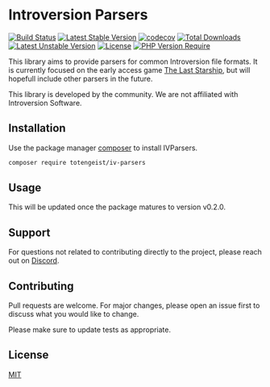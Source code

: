 # Introversion Parsers
[![Build Status](https://github.com/Totengeist/IVParsers/actions/workflows/tests.yml/badge.svg)](https://github.com/Totengeist/IVParsers/actions/workflows/tests.yml) [![Latest Stable Version](http://poser.pugx.org/totengeist/iv-parsers/v)](https://packagist.org/packages/totengeist/iv-parsers) [![codecov](https://codecov.io/gh/Totengeist/IVParsers/branch/main/graph/badge.svg?token=LBY3KQNRTG)](https://codecov.io/gh/Totengeist/IVParsers) [![Total Downloads](http://poser.pugx.org/totengeist/iv-parsers/downloads)](https://packagist.org/packages/totengeist/iv-parsers) [![Latest Unstable Version](http://poser.pugx.org/totengeist/iv-parsers/v/unstable)](https://packagist.org/packages/totengeist/iv-parsers) [![License](http://poser.pugx.org/totengeist/iv-parsers/license)](https://packagist.org/packages/totengeist/iv-parsers) [![PHP Version Require](http://poser.pugx.org/totengeist/iv-parsers/require/php)](https://packagist.org/packages/totengeist/iv-parsers)

This library aims to provide parsers for common Introversion file formats. It is currently focused
on the early access game [The Last Starship][1], but will hopefull include other parsers in the future.

This library is developed by the community. We are not affiliated with Introversion Software.

## Installation

Use the package manager [composer][2] to install IVParsers.

```bash
composer require totengeist/iv-parsers
```

## Usage

This will be updated once the package matures to version v0.2.0.

## Support

For questions not related to contributing directly to the project, please reach out on [Discord][3].

## Contributing

Pull requests are welcome. For major changes, please open an issue first
to discuss what you would like to change.

Please make sure to update tests as appropriate.

## License

[MIT](./LICENSE)


 [1]: https://steamcommunity.com/app/1857080
 [2]: https://getcomposer.org/download/
 [3]: https://discord.gg/AcCgj3T5sH
